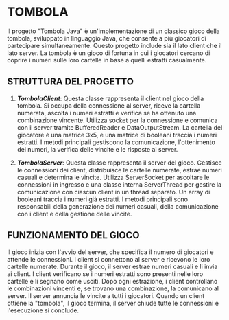 # TOMBOLA
Il progetto "Tombola Java" è un'implementazione di un classico gioco della tombola, sviluppato in linguaggio Java, che consente a più giocatori di partecipare simultaneamente. Questo progetto include sia il lato client che il lato server. La tombola è un gioco di fortuna in cui i giocatori cercano di coprire i numeri sulle loro cartelle in base a quelli estratti casualmente.

## STRUTTURA DEL PROGETTO
1. ***TombolaClient***: Questa classe rappresenta il client nel gioco della tombola. Si occupa della connessione al server, riceve la cartella numerata, ascolta i numeri estratti e verifica se ha ottenuto una combinazione vincente. Utilizza socket per la connessione e comunica con il server tramite BufferedReader e DataOutputStream. La cartella del giocatore è una matrice 3x5, e una matrice di booleani traccia i numeri estratti. I metodi principali gestiscono la comunicazione, l'ottenimento dei numeri, la verifica delle vincite e le risposte al server.

2. ***TombolaServer***: Questa classe rappresenta il server del gioco. Gestisce le connessioni dei client, distribuisce le cartelle numerate, estrae numeri casuali e determina le vincite. Utilizza ServerSocket per ascoltare le connessioni in ingresso e una classe interna ServerThread per gestire la comunicazione con ciascun client in un thread separato. Un array di booleani traccia i numeri già estratti. I metodi principali sono responsabili della generazione dei numeri casuali, della comunicazione con i client e della gestione delle vincite.

## FUNZIONAMENTO DEL GIOCO
Il gioco inizia con l'avvio del server, che specifica il numero di giocatori e attende le connessioni. I client si connettono al server e ricevono le loro cartelle numerate. Durante il gioco, il server estrae numeri casuali e li invia ai client. I client verificano se i numeri estratti sono presenti nelle loro cartelle e li segnano come usciti. Dopo ogni estrazione, i client controllano le combinazioni vincenti e, se trovano una combinazione, la comunicano al server. Il server annuncia le vincite a tutti i giocatori. Quando un client ottiene la "tombola", il gioco termina, il server chiude tutte le connessioni e l'esecuzione si conclude.

